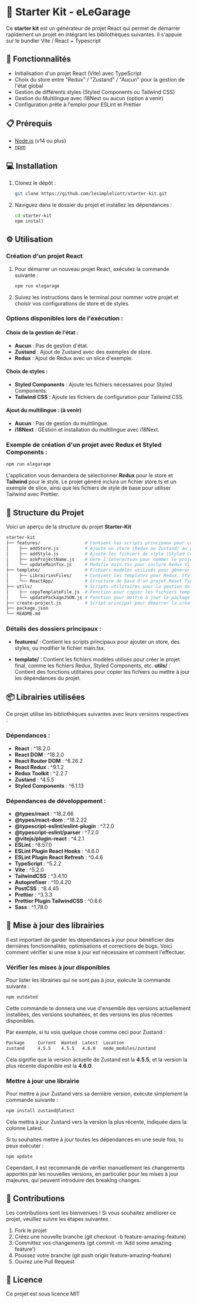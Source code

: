 # 🧨 Starter Kit - eLeGarage

Ce **starter kit** est un générateur de projet React qui permet de démarrer rapidement un projet en intégrant les bibliothèques suivantes.
Il s'appuie sur le bundler Vite / React + Typescript

## 🚀 Fonctionnalités

- Initialisation d'un projet React (Vite) avec TypeScript
- Choix du store entre "Redux" / "Zustand" / "Aucun" pour la gestion de l'état global
- Gestion de différents styles (Styled Components ou Tailwind CSS)
- Gestion du Multilingue avec i18Next ou aucun (option à venir)
- Configuration prête à l'emploi pour ESLint et Prettier

## 📋 Prérequis

- [Node.js](https://nodejs.org/) (v14 ou plus)
- [npm](https://www.npmjs.com/)

## 💻 Installation

1. Clonez le dépôt :

   ```bash
   git clone https://github.com/lesimpleliott/starter-kit.git
   ```

2. Naviguez dans le dossier du projet et installez les dépendances :

   ```bash
   cd starter-kit
   npm install
   ```

## ⚙️ Utilisation

### Création d'un projet React

1. Pour démarrer un nouveau projet React, exécutez la commande suivante :

   ```bash
   npm run elegarage
   ```

2. Suivez les instructions dans le terminal pour nommer votre projet et choisir vos configurations de store et de styles.

### Options disponibles lors de l'exécution :

#### Choix de la gestion de l'état :

- **Aucun** : Pas de gestion d'état.
- **Zustand** : Ajout de Zustand avec des exemples de store.
- **Redux** : Ajout de Redux avec un slice d'exemple.

#### Choix de styles :

- **Styled Components** : Ajoute les fichiers nécessaires pour Styled Components.
- **Tailwind CSS** : Ajoute les fichiers de configuration pour Tailwind CSS.

#### Ajout du multilingue : (à venir)

- **Aucun** : Pas de gestion du multilingue.
- **i18Next** : GEstion et installation du multilingue avec i18Next.

### Exemple de création d'un projet avec Redux et Styled Components :

```bash
npm run elegarage
```

L'application vous demandera de sélectionner **Redux** pour le store et **Tailwind** pour le style.
Le projet généré inclura un fichier store.ts et un exemple de slice, ainsi que les fichiers de style de base pour utiliser Tailwind avec Prettier.

## 📂 Structure du Projet

Voici un aperçu de la structure du projet **Starter-Kit**

```bash
starter-kit
├── features/                 # Contient les scripts principaux pour configurer le projet
│    ├── addStore.js          # Ajoute un store (Redux ou Zustand) au projet
│    ├── addStyle.js          # Ajoute les fichiers de style (Styled Components ou Tailwind CSS)
│    ├── askProjectName.js    # Gère l'interaction pour nommer le projet
│    └── updateMainTsx.js     # Modifie main.tsx pour inclure Redux si nécessaire
├── template/                 # Fichiers modèles utilisés pour générer le projet
│    ├── LibrairiesFiles/     # Contient les templates pour Redux, Styled Components, etc.
│    └── ReactApp/            # Structure de base d'un projet React TypeScript
├── utils/                    # Scripts utilitaires pour la gestion du projet
│    ├── copyTemplateFile.js  # Fonction pour copier les fichiers templates
│    └── updatePackageJSON.js # Fonction pour mettre à jour le package.json
├── create-project.js         # Script principal pour démarrer la création du projet
├── package.json
└── README.md

```

### Détails des dossiers principaux :

- **features/** : Contient les scripts principaux pour ajouter un store, des styles, ou modifier le fichier main.tsx.

- **template/** : Contient les fichiers modèles utilisés pour créer le projet final, comme les fichiers Redux, Styled Components, etc.
  **utils/** : Contient des fonctions utilitaires pour copier les fichiers ou mettre à jour les dépendances du projet.

## 📦 Librairies utilisées

Ce projet utilise les bibliothèques suivantes avec leurs versions respectives :

### Dépendances :

- **React** : ^18.2.0
- **React DOM** : ^18.2.0
- **React Router DOM** : ^6.26.2
- **React Redux** : ^9.1.2
- **Redux Toolkit** : ^2.2.7
- **Zustand** : ^4.5.5
- **Styled Components** : ^6.1.13

### Dépendances de développement :

- **@types/react** : ^18.2.66
- **@types/react-dom** : ^18.2.22
- **@typescript-eslint/eslint-plugin** : ^7.2.0
- **@typescript-eslint/parser** : ^7.2.0
- **@vitejs/plugin-react** : ^4.2.1
- **ESLint** : ^8.57.0
- **ESLint Plugin React Hooks** : ^4.6.0
- **ESLint Plugin React Refresh** : ^0.4.6
- **TypeScript** : ^5.2.2
- **Vite** : ^5.2.0
- **TailwindCSS** : ^3.4.10
- **Autoprefixer** : ^10.4.20
- **PostCSS** : ^8.4.45
- **Prettier** : ^3.3.3
- **Prettier Plugin TailwindCSS** : ^0.6.6
- **Sass** : ^1.78.0

## 🔄 Mise à jour des librairies

Il est important de garder les dépendances à jour pour bénéficier des dernières fonctionnalités, optimisations et corrections de bugs. Voici comment vérifier si une mise à jour est nécessaire et comment l'effectuer.

### Vérifier les mises à jour disponibles

Pour lister les librairies qui ne sont pas à jour, exécute la commande suivante :

```bash
npm outdated
```

Cette commande te donnera une vue d'ensemble des versions actuellement installées, des versions souhaitées, et des versions les plus récentes disponibles.

Par exemple, si tu vois quelque chose comme ceci pour Zustand :

```bash
Package     Current  Wanted  Latest  Location
zustand     4.5.5    4.5.5   4.6.0   node_modules/zustand
```

Cela signifie que la version actuelle de Zustand est la **4.5.5**, et la version la plus récente disponible est la **4.6.0**.

### Mettre à jour une librairie

Pour mettre à jour Zustand vers sa dernière version, exécute simplement la commande suivante :

```bash
npm install zustand@latest
```

Cela mettra à jour Zustand vers la version la plus récente, indiquée dans la colonne Latest.

Si tu souhaites mettre à jour toutes les dépendances en une seule fois, tu peux exécuter :

```bash
npm update
```

Cependant, il est recommandé de vérifier manuellement les changements apportés par les nouvelles versions, en particulier pour les mises à jour majeures, qui peuvent introduire des breaking changes.

## 🤝 Contributions

Les contributions sont les bienvenues ! Si vous souhaitez améliorer ce projet, veuillez suivre les étapes suivantes :

1. Fork le projet
2. Créez une nouvelle branche (git checkout -b feature-amazing-feature)
3. Committez vos changements (git commit -m 'Add some amazing feature')
4. Poussez votre branche (git push origin feature-amazing-feature)
5. Ouvrez une Pull Request

## 📝 Licence

Ce projet est sous licence MIT
